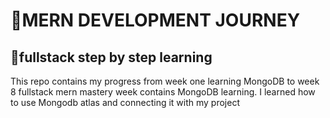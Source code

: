 # 🔗MERN DEVELOPMENT JOURNEY
## 🚀fullstack step by step learning 
This repo contains my progress from week one learning MongoDB to week 8 fullstack mern mastery
week contains MongoDB learning. I learned how to use Mongodb atlas and connecting it with my project
